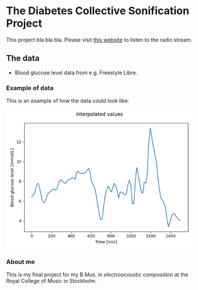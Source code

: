 # The Diabetes Collective Sonification Project
This project bla bla bla.
Please visit [this website](http://kj.jondell.com) to listen to the radio stream.

## The data
* Blood glucose level data from e.g. Freestyle Libre.

### Example of data
This is an example of how the data could look like:

![Interpolation](../media/data/interpolated.png)

### About me
This is my final project for my B.Mus. in *electroacoustic composition* at the Royal College of Music in Stockholm. 
